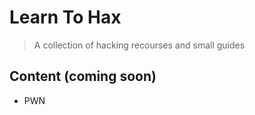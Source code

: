 # Learn To Hax 
> A collection of hacking recourses and small guides

## Content (coming soon)
* PWN 

